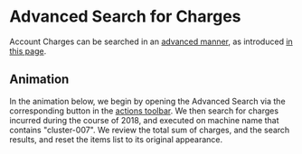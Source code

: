 # Advanced Search for Charges

Account Charges can be searched in an [advanced manner](../../entities-general/actions/advanced-search.md), as introduced [in this page](../ui/charges-payments.md#advanced-search).

## Animation

In the animation below, we begin by opening the Advanced Search via the corresponding button <i class="zmdi zmdi-search-for zmdi-hc-border"></i> in the [actions toolbar](../../entities-general/ui/explorer.md#actions-toolbar). We then search for charges incurred during the course of 2018, and executed on machine name that contains "cluster-007". We review the total sum of charges, and the search results, and reset the items list to its original appearance.

<img data-gifffer="/images/advanced-search-charges.gif" />
